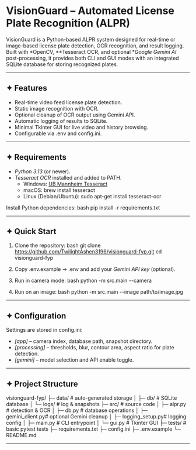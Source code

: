 # VisionGuard – Automated License Plate Recognition (ALPR)

VisionGuard is a Python-based ALPR system designed for real-time or image-based license plate detection, OCR recognition, and result logging. Built with *OpenCV, **Tesseract OCR, and optional **Google Gemini AI* post-processing, it provides both CLI and GUI modes with an integrated SQLite database for storing recognized plates.

---

## ✦ Features
- Real-time video feed license plate detection.  
- Static image recognition with OCR.  
- Optional cleanup of OCR output using Gemini API.  
- Automatic logging of results to SQLite.  
- Minimal Tkinter GUI for live video and history browsing.  
- Configurable via .env and config.ini.  

---

## ✦ Requirements
- *Python 3.13* (or newer).  
- *Tesseract OCR* installed and added to PATH.  
  - Windows: [UB Mannheim Tesseract](https://github.com/UB-Mannheim/tesseract/wiki)  
  - macOS: brew install tesseract  
  - Linux (Debian/Ubuntu): sudo apt-get install tesseract-ocr  

Install Python dependencies:
bash
pip install -r requirements.txt


---

## ✦ Quick Start

1. Clone the repository:
   bash
   git clone https://github.com/TwilightAshen3196/visionguard-fyp.git
   cd visionguard-fyp
   

2. Copy .env.example → .env and add your *Gemini API key* (optional).  

3. Run in camera mode:
   bash
   python -m src.main --camera
   

4. Run on an image:
   bash
   python -m src.main --image path/to/image.jpg
   

---

## ✦ Configuration
Settings are stored in config.ini:
- *[app]* – camera index, database path, snapshot directory.  
- *[processing]* – thresholds, blur, contour area, aspect ratio for plate detection.  
- *[gemini]* – model selection and API enable toggle.  

---

## ✦ Project Structure

visionguard-fyp/
├─ data/              # auto-generated storage
│  ├─ db/             # SQLite database
│  └─ logs/           # log & snapshots
├─ src/               # source code
│  ├─ alpr.py         # detection & OCR
│  ├─ db.py           # database operations
│  ├─ gemini_client.py# optional Gemini cleanup
│  ├─ logging_setup.py# logging config
│  ├─ main.py         # CLI entrypoint
│  └─ gui.py          # Tkinter GUI
├─ tests/             # basic pytest tests
├─ requirements.txt
├─ config.ini
├─ .env.example
└─ README.md


---